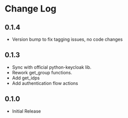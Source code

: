 # Change Log

## 0.1.4

 - Version bump to fix tagging issues, no code changes

## 0.1.3

 - Sync with official python-keycloak lib.
 - Rework get_group functions.
 - Add get_idps
 - Add authentication flow actions

## 0.1.0

 - Initial Release
